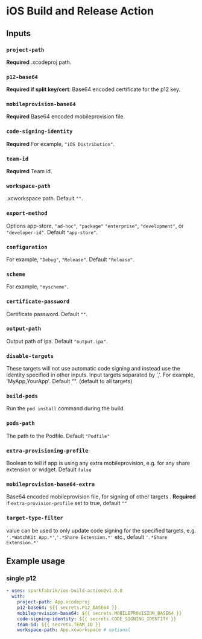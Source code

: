 # iOS Build and Release Action

## Inputs

### `project-path`

**Required** .xcodeproj path.

### `p12-base64`

**Required if split key/cert**: Base64 encoded certificate for the p12 key.

### `mobileprovision-base64`

**Required** Base64 encoded mobileprovision file.

### `code-signing-identity`

**Required** For example, `"iOS Distribution"`.

### `team-id`

**Required** Team id.

### `workspace-path`

.xcworkspace path. Default `""`.

### `export-method`

Options app-store, `"ad-hoc"`, `"package"` `"enterprise"`, `"development"`, or `"developer-id"`. Default `"app-store"`.

### `configuration`

For example, `"Debug"`, `"Release"`. Default `"Release"`.

### `scheme`

For example, `"myscheme"`.

### `certificate-password`

Certificate password. Default `""`.

### `output-path`

Output path of ipa. Default `"output.ipa"`.

### `disable-targets`

These targets will not use automatic code signing and instead use the identity specified in other inputs. Input targets separated by ','. For example, 'MyApp,YourApp'. Default "". (default to all targets)

### `build-pods`

Run the `pod install` command during the build.

### `pods-path`

The path to the Podfile. Default `"Podfile"`

### `extra-provisioning-profile`

Boolean to tell if app is using any extra mobileprovision, e.g. for any share extension or widget. Default `false`

### `mobileprovision-base64-extra`

Base64 encoded mobileprovision file, for signing of other targets . **Required** if `extra-provision-profile` set to true, default `""`

### `target-type-filter`

value can be used to only update code signing for the specified targets, e.g. `'.*WatchKit App.*'`,`'.*Share Extension.*'` etc., default `'.*Share Extension.*'`

## Example usage

### single p12

```yaml
- uses: sparkfabrik/ios-build-action@v1.0.0
  with:
    project-path: App.xcodeproj
    p12-base64: ${{ secrets.P12_BASE64 }}
    mobileprovision-base64: ${{ secrets.MOBILEPROVISION_BASE64 }}
    code-signing-identity: ${{ secrets.CODE_SIGNING_IDENTITY }}
    team-id: ${{ secrets.TEAM_ID }}
    workspace-path: App.xcworkspace # optional
```
